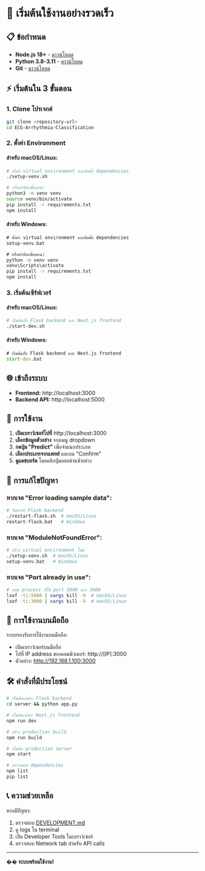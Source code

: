 # 🚀 เริ่มต้นใช้งานอย่างรวดเร็ว

## 📋 **ข้อกำหนด**

- **Node.js 18+** - [ดาวน์โหลด](https://nodejs.org/)
- **Python 3.8-3.11** - [ดาวน์โหลด](https://python.org/)
- **Git** - [ดาวน์โหลด](https://git-scm.com/)

## ⚡ **เริ่มต้นใน 3 ขั้นตอน**

### **1. Clone โปรเจกต์**
```bash
git clone <repository-url>
cd ECG-Arrhythmia-Classification
```

### **2. ตั้งค่า Environment**

#### **สำหรับ macOS/Linux:**
```bash
# ตั้งค่า virtual environment และติดตั้ง dependencies
./setup-venv.sh

# หรือทำทีละขั้นตอน:
python3 -m venv venv
source venv/bin/activate
pip install -r requirements.txt
npm install
```

#### **สำหรับ Windows:**
```cmd
# ตั้งค่า virtual environment และติดตั้ง dependencies
setup-venv.bat

# หรือทำทีละขั้นตอน:
python -m venv venv
venv\Scripts\activate
pip install -r requirements.txt
npm install
```

### **3. เริ่มต้นเซิร์ฟเวอร์**

#### **สำหรับ macOS/Linux:**
```bash
# เริ่มต้นทั้ง Flask backend และ Next.js frontend
./start-dev.sh
```

#### **สำหรับ Windows:**
```cmd
# เริ่มต้นทั้ง Flask backend และ Next.js frontend
start-dev.bat
```

## 🌐 **เข้าถึงระบบ**

- **Frontend:** http://localhost:3000
- **Backend API:** http://localhost:5000

## 🎯 **การใช้งาน**

1. **เปิดเบราว์เซอร์ไปที่** http://localhost:3000
2. **เลือกข้อมูลตัวอย่าง** จากเมนู dropdown
3. **กดปุ่ม "Predict"** เพื่อจำแนกประเภท
4. **เลือกประเภทจากแพทย์** และกด "Confirm"
5. **ดูแดชบอร์ด** โดยคลิกปุ่มลอยด้านซ้ายล่าง

## 🔧 **การแก้ไขปัญหา**

### **หากเจอ "Error loading sample data":**
```bash
# รีสตาร์ท Flask backend
./restart-flask.sh  # macOS/Linux
restart-flask.bat   # Windows
```

### **หากเจอ "ModuleNotFoundError":**
```bash
# สร้าง virtual environment ใหม่
./setup-venv.sh  # macOS/Linux
setup-venv.bat   # Windows
```

### **หากเจอ "Port already in use":**
```bash
# หยุด process ที่ใช้ port 5000 และ 3000
lsof -ti:5000 | xargs kill -9  # macOS/Linux
lsof -ti:3000 | xargs kill -9  # macOS/Linux
```

## 📱 **การใช้งานบนมือถือ**

ระบบรองรับการใช้งานบนมือถือ:
- เปิดเบราว์เซอร์บนมือถือ
- ไปที่ IP address ของคอมพิวเตอร์: http://[IP]:3000
- ตัวอย่าง: http://192.168.1.100:3000

## 🛠️ **คำสั่งที่มีประโยชน์**

```bash
# เริ่มต้นเฉพาะ Flask backend
cd server && python app.py

# เริ่มต้นเฉพาะ Next.js frontend
npm run dev

# สร้าง production build
npm run build

# เริ่มต้น production server
npm start

# ตรวจสอบ dependencies
npm list
pip list
```

## 📞 **ความช่วยเหลือ**

หากมีปัญหา:
1. ตรวจสอบ [DEVELOPMENT.md](DEVELOPMENT.md)
2. ดู logs ใน terminal
3. เปิด Developer Tools ในเบราว์เซอร์
4. ตรวจสอบ Network tab สำหรับ API calls

---

**�� ระบบพร้อมใช้งาน!** 
